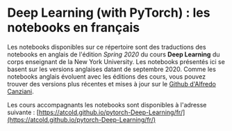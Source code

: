 # Deep Learning (with PyTorch) : les notebooks en français


Les notebooks disponibles sur ce répertoire sont des traductions des notebooks en anglais de l'édition *Spring 2020* du cours **Deep Learning** du corps enseignant de la New York University. 
Les notebooks présentés ici se basent sur les versions anglaises datant de septembre 2020.
Comme les notebooks anglais évoluent avec les éditions des cours, vous pouvez trouver des versions plus récentes et mises à jour sur le [Github d'Alfredo Canziani](https://github.com/Atcold/pytorch-Deep-Learning).

Les cours accompagnants les notebooks sont disponibles à l'adresse suivante : [https://atcold.github.io/pytorch-Deep-Learning/fr/](https://atcold.github.io/pytorch-Deep-Learning/fr/)
